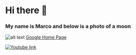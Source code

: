 # Hi there 👋 
### My name is Marco and below is a photo of a moon 





![alt text](https://d.newsweek.com/en/full/520858/supermoon-moon-smartphone-photo-picture.jpg?w=1600&h=1200&q=88&f=ee2b0e8d2fcaeb2fb7313f07712a2440)
[Google Home Page](https://www.google.com "Google's Homepage")

[![Youtube link](http://img.youtube.com/vi/YOUTUBE_VIDEO_ID_HERE/0.jpg)](http://www.youtube.com/watch?v=YOUTUBE_VIDEO_ID_HERE)
